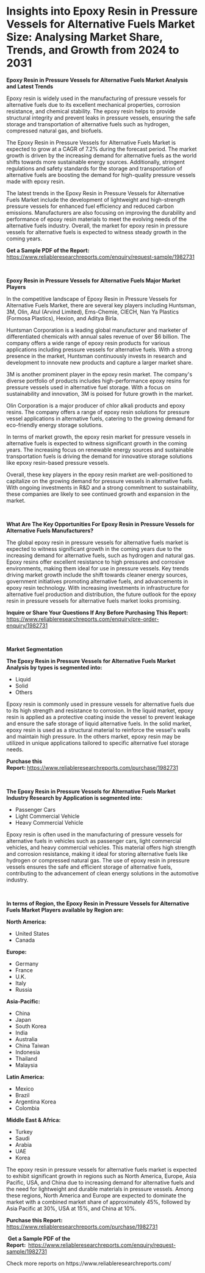<p><h1>Insights into Epoxy Resin in Pressure Vessels for Alternative Fuels Market Size: Analysing Market Share, Trends, and Growth from 2024 to 2031</h1></p><p><strong>Epoxy Resin in Pressure Vessels for Alternative Fuels Market Analysis and Latest Trends</strong></p>
<p><p>Epoxy resin is widely used in the manufacturing of pressure vessels for alternative fuels due to its excellent mechanical properties, corrosion resistance, and chemical stability. The epoxy resin helps to provide structural integrity and prevent leaks in pressure vessels, ensuring the safe storage and transportation of alternative fuels such as hydrogen, compressed natural gas, and biofuels.</p><p>The Epoxy Resin in Pressure Vessels for Alternative Fuels Market is expected to grow at a CAGR of 7.2% during the forecast period. The market growth is driven by the increasing demand for alternative fuels as the world shifts towards more sustainable energy sources. Additionally, stringent regulations and safety standards for the storage and transportation of alternative fuels are boosting the demand for high-quality pressure vessels made with epoxy resin.</p><p>The latest trends in the Epoxy Resin in Pressure Vessels for Alternative Fuels Market include the development of lightweight and high-strength pressure vessels for enhanced fuel efficiency and reduced carbon emissions. Manufacturers are also focusing on improving the durability and performance of epoxy resin materials to meet the evolving needs of the alternative fuels industry. Overall, the market for epoxy resin in pressure vessels for alternative fuels is expected to witness steady growth in the coming years.</p></p>
<p><strong>Get a Sample PDF of the Report:&nbsp;</strong> <a href="https://www.reliableresearchreports.com/enquiry/request-sample/1982731">https://www.reliableresearchreports.com/enquiry/request-sample/1982731</a></p>
<p>&nbsp;</p>
<p><strong>Epoxy Resin in Pressure Vessels for Alternative Fuels Major Market Players</strong></p>
<p><p>In the competitive landscape of Epoxy Resin in Pressure Vessels for Alternative Fuels Market, there are several key players including Huntsman, 3M, Olin, Atul (Arvind Limited), Ems-Chemie, CIECH, Nan Ya Plastics (Formosa Plastics), Hexion, and Aditya Birla.</p><p>Huntsman Corporation is a leading global manufacturer and marketer of differentiated chemicals with annual sales revenue of over $6 billion. The company offers a wide range of epoxy resin products for various applications including pressure vessels for alternative fuels. With a strong presence in the market, Huntsman continuously invests in research and development to innovate new products and capture a larger market share.</p><p>3M is another prominent player in the epoxy resin market. The company's diverse portfolio of products includes high-performance epoxy resins for pressure vessels used in alternative fuel storage. With a focus on sustainability and innovation, 3M is poised for future growth in the market.</p><p>Olin Corporation is a major producer of chlor alkali products and epoxy resins. The company offers a range of epoxy resin solutions for pressure vessel applications in alternative fuels, catering to the growing demand for eco-friendly energy storage solutions.</p><p>In terms of market growth, the epoxy resin market for pressure vessels in alternative fuels is expected to witness significant growth in the coming years. The increasing focus on renewable energy sources and sustainable transportation fuels is driving the demand for innovative storage solutions like epoxy resin-based pressure vessels.</p><p>Overall, these key players in the epoxy resin market are well-positioned to capitalize on the growing demand for pressure vessels in alternative fuels. With ongoing investments in R&D and a strong commitment to sustainability, these companies are likely to see continued growth and expansion in the market.</p></p>
<p>&nbsp;</p>
<p><strong>What Are The Key Opportunities For Epoxy Resin in Pressure Vessels for Alternative Fuels Manufacturers?</strong></p>
<p><p>The global epoxy resin in pressure vessels for alternative fuels market is expected to witness significant growth in the coming years due to the increasing demand for alternative fuels, such as hydrogen and natural gas. Epoxy resins offer excellent resistance to high pressures and corrosive environments, making them ideal for use in pressure vessels. Key trends driving market growth include the shift towards cleaner energy sources, government initiatives promoting alternative fuels, and advancements in epoxy resin technology. With increasing investments in infrastructure for alternative fuel production and distribution, the future outlook for the epoxy resin in pressure vessels for alternative fuels market looks promising.</p></p>
<p><strong>Inquire or Share Your Questions If Any Before Purchasing This Report:</strong> <a href="https://www.reliableresearchreports.com/enquiry/pre-order-enquiry/1982731">https://www.reliableresearchreports.com/enquiry/pre-order-enquiry/1982731</a></p>
<p>&nbsp;</p>
<p><strong>Market Segmentation</strong></p>
<p><strong>The Epoxy Resin in Pressure Vessels for Alternative Fuels Market Analysis by types is segmented into:</strong></p>
<p><ul><li>Liquid</li><li>Solid</li><li>Others</li></ul></p>
<p><p>Epoxy resin is commonly used in pressure vessels for alternative fuels due to its high strength and resistance to corrosion. In the liquid market, epoxy resin is applied as a protective coating inside the vessel to prevent leakage and ensure the safe storage of liquid alternative fuels. In the solid market, epoxy resin is used as a structural material to reinforce the vessel's walls and maintain high pressure. In the others market, epoxy resin may be utilized in unique applications tailored to specific alternative fuel storage needs.</p></p>
<p><strong>Purchase this Report:&nbsp;</strong><a href="https://www.reliableresearchreports.com/purchase/1982731">https://www.reliableresearchreports.com/purchase/1982731</a></p>
<p>&nbsp;</p>
<p><strong>The Epoxy Resin in Pressure Vessels for Alternative Fuels Market Industry Research by Application is segmented into:</strong></p>
<p><ul><li>Passenger Cars</li><li>Light Commercial Vehicle</li><li>Heavy Commercial Vehicle</li></ul></p>
<p><p>Epoxy resin is often used in the manufacturing of pressure vessels for alternative fuels in vehicles such as passenger cars, light commercial vehicles, and heavy commercial vehicles. This material offers high strength and corrosion resistance, making it ideal for storing alternative fuels like hydrogen or compressed natural gas. The use of epoxy resin in pressure vessels ensures the safe and efficient storage of alternative fuels, contributing to the advancement of clean energy solutions in the automotive industry.</p></p>
<p>&nbsp;</p>
<p><strong>In terms of Region, the Epoxy Resin in Pressure Vessels for Alternative Fuels Market Players available by Region are:</strong></p>
<p>
    <p> <strong> North America: </strong>
        <ul>
            <li>United States</li>
            <li>Canada</li>
        </ul>
        </p> 
    <p> <strong> Europe: </strong>
        <ul>
            <li>Germany</li>
            <li>France</li>
            <li>U.K.</li>
            <li>Italy</li>
            <li>Russia</li>
        </ul>
        </p> 
    <p> <strong> Asia-Pacific: </strong>
        <ul>
            <li>China</li>
            <li>Japan</li>
            <li>South Korea</li>
            <li>India</li>
            <li>Australia</li>
            <li>China Taiwan</li>
            <li>Indonesia</li>
            <li>Thailand</li>
            <li>Malaysia</li>
        </ul>
        </p> 
    <p> <strong> Latin America: </strong>
        <ul>
            <li>Mexico</li>
            <li>Brazil</li>
            <li>Argentina Korea</li>
            <li>Colombia</li>
        </ul>
        </p> 
    <p> <strong> Middle East & Africa: </strong>
        <ul>
            <li>Turkey</li>
            <li>Saudi</li>
            <li>Arabia</li>
            <li>UAE</li>
            <li>Korea</li>
        </ul>
    </p>
    </p>
<p><p>The epoxy resin in pressure vessels for alternative fuels market is expected to exhibit significant growth in regions such as North America, Europe, Asia Pacific, USA, and China due to increasing demand for alternative fuels and the need for lightweight and durable materials in pressure vessels. Among these regions, North America and Europe are expected to dominate the market with a combined market share of approximately 45%, followed by Asia Pacific at 30%, USA at 15%, and China at 10%.</p></p>
<p><strong>Purchase this Report: </strong><a href="https://www.reliableresearchreports.com/purchase/1982731">https://www.reliableresearchreports.com/purchase/1982731</a></p>
<p>&nbsp;<strong>Get a Sample PDF of the Report:&nbsp;&nbsp;</strong><a href="https://www.reliableresearchreports.com/enquiry/request-sample/1982731">https://www.reliableresearchreports.com/enquiry/request-sample/1982731</a></p>
<p><strong></strong></p>
<p>Check more reports on https://www.reliableresearchreports.com/</p>